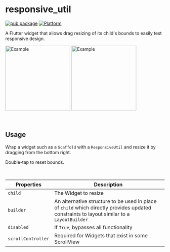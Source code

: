 # responsive_util
[![pub package](https://img.shields.io/pub/v/responsive_util.svg)](https://pub.dartlang.org/packages/responsive_util)
[![Platform](https://img.shields.io/badge/platform-android%20|%20ios-green.svg)](https://pub.dartlang.org/packages/responsive_util)

A Flutter widget that allows drag resizing of its child's bounds to easily test responsive design.

<p>
  <img width="205px" alt="Example" src="https://raw.githubusercontent.com/hawkinsjb1/responsive_util/master/assets/example.gif"/>
  <img width="205px" alt="Example" src="https://raw.githubusercontent.com/hawkinsjb1/responsive_util/master/assets/example2.gif"/>
</p>


<br>

## Usage
Wrap a widget such as a `Scaffold` with a `ResponsiveUtil` and resize it by dragging from the bottom right.

Double-tap to reset bounds.

<br>

|  Properties  |   Description   |
|--------------|-----------------|
| `child` | The Widget to resize |
|`builder`| An alternative structure to be used in place of `child` which directly provides updated constraints to layout similar to a `LayoutBuilder`  |
| `disabled` | If `True`, bypasses all functionality |
| `scrollController` | Required for Widgets that exist in some ScrollView |

